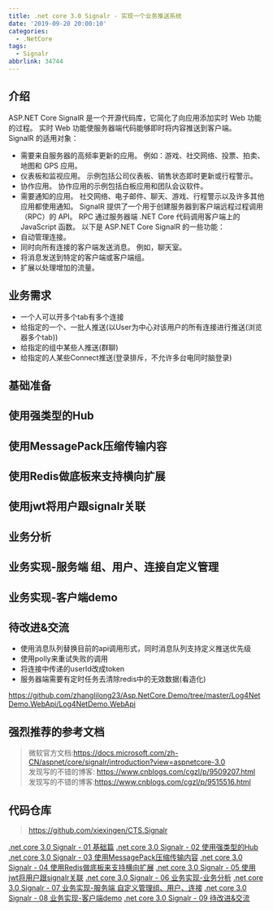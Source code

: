 ```yaml
---
title: .net core 3.0 Signalr - 实现一个业务推送系统
date: '2019-09-20 20:00:10'
categories:
  - .NetCore
tags:
  - Signalr
abbrlink: 34744
---
```


## 介绍
ASP.NET Core SignalR 是一个开源代码库，它简化了向应用添加实时 Web 功能的过程。 实时 Web 功能使服务器端代码能够即时将内容推送到客户端。  
SignalR 的适用对象：  
- 需要来自服务器的高频率更新的应用。 例如：游戏、社交网络、投票、拍卖、地图和 GPS 应用。
- 仪表板和监视应用。 示例包括公司仪表板、销售状态即时更新或行程警示。
- 协作应用。 协作应用的示例包括白板应用和团队会议软件。
- 需要通知的应用。 社交网络、电子邮件、聊天、游戏、行程警示以及许多其他应用都使用通知。
SignalR 提供了一个用于创建服务器到客户端远程过程调用（RPC）的 API。 RPC 通过服务器端 .NET Core 代码调用客户端上的 JavaScript 函数。
以下是 ASP.NET Core SignalR 的一些功能：
- 自动管理连接。
- 同时向所有连接的客户端发送消息。 例如，聊天室。
- 将消息发送到特定的客户端或客户端组。
- 扩展以处理增加的流量。

## 业务需求
- 一个人可以开多个tab有多个连接
- 给指定的一个、一批人推送(以User为中心对该用户的所有连接进行推送(浏览器多个tab))
- 给指定的组中某些人推送(群聊)
- 给指定的人某些Connect推送(登录排斥，不允许多台电同时脑登录)

## 基础准备

## 使用强类型的Hub

## 使用MessagePack压缩传输内容

## 使用Redis做底板来支持横向扩展

## 使用jwt将用户跟signalr关联

## 业务分析

## 业务实现-服务端 组、用户、连接自定义管理

## 业务实现-客户端demo

## 待改进&交流
- 使用消息队列替换目前的api调用形式，同时消息队列支持定义推送优先级
- 使用polly来重试失败的调用
- 将连接中传递的userId改成token
- 服务器端需要有定时任务去清除redis中的无效数据(看造化)

https://github.com/zhanglilong23/Asp.NetCore.Demo/tree/master/Log4NetDemo.WebApi/Log4NetDemo.WebApi  



## 强烈推荐的参考文档  
> 微软官方文档:https://docs.microsoft.com/zh-CN/aspnet/core/signalr/introduction?view=aspnetcore-3.0  
> 发现写的不错的博客: https://www.cnblogs.com/cgzl/p/9509207.html  
> 发现写的不错的博客:https://www.cnblogs.com/cgzl/p/9515516.html

## 代码仓库
> https://github.com/xiexingen/CTS.Signalr

[.net core 3.0 Signalr - 01 基础篇](/2019/09/21/dotnetcore/signalr/01-base/) 
[.net core 3.0 Signalr - 02 使用强类型的Hub](/2019/09/22/dotnetcore/signalr/02-type-hub/) 
[.net core 3.0 Signalr - 03 使用MessagePack压缩传输内容](/2019/09/29/dotnetcore/signalr/03-message-pack/) 
[.net core 3.0 Signalr - 04 使用Redis做底板来支持横向扩展](/2019/10/01/dotnetcore/signalr/04-redis/) 
[.net core 3.0 Signalr - 05 使用jwt将用户跟signalr关联](/2019/10/02/dotnetcore/signalr/05-jwt/) 
[.net core 3.0 Signalr - 06 业务实现-业务分析](/2019/10/03/dotnetcore/signalr/06-analysis/) 
[.net core 3.0 Signalr - 07 业务实现-服务端 自定义管理组、用户、连接](/2019/10/04/dotnetcore/signalr/07-self-manager/) 
[.net core 3.0 Signalr - 08 业务实现-客户端demo](/2019/10/05/dotnetcore/signalr/08-clientdemo/) 
[.net core 3.0 Signalr - 09 待改进&交流](/2019/10/06/dotnetcore/signalr/09-todo/) 